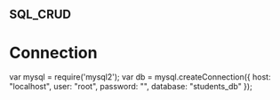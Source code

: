 ## SQL_CRUD
# Connection

var mysql = require('mysql2');
var db = mysql.createConnection({
  host: "localhost",
  user: "root",
  password: "",
  database: "students_db"
});
